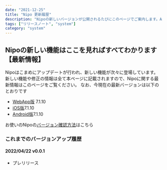 ```yaml
---
date: "2021-12-25"
title: "Nipo 更新履歴"
description: "Nipoの新しいバージョンが公開されるたびにこのページでご案内します。Android/iOS/Web版それぞれで最新のバージョンが異なる場合があります。最も早く更新されるWeb版の利用を推奨しております"
tags: ["リリースノート", "system"]
category: "system"
---
```


## Nipoの新しい機能はここを見ればすべてわかります【最新情報】

Nipoはこまめにアップデートが行われ、新しい機能が次々に登場しています。
新しい機能や修正の情報は全て本ページに記載されますので、Nipoに関する最新情報はこのページをご覧ください。
なお、今現在の最新バージョンは以下のとおりです

- [WebApp版](https://nipoapp.sndbox.jp/) 7.1.10
- [iOS版](https://itunes.apple.com/jp/app/nipo/id1385965600?mt=8)7.1.10
- [Android版](https://play.google.com/store/apps/details?id=jp.sndbox.nipoapp)7.1.10

お使いのNipoの[バージョン確認方法](https://nipo.sndbox.jp/manual/guide/faq#versionup)はこちら

### これまでのバージョンアップ履歴

#### 2022/04/22 v0.0.1

- プレリリース
